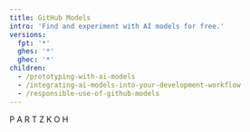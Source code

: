 ```yaml
---
title: GitHub Models
intro: 'Find and experiment with AI models for free.'
versions:
  fpt: '*'
  ghes: '*'
  ghec: '*'
children:
  - /prototyping-with-ai-models
  - /integrating-ai-models-into-your-development-workflow
  - /responsible-use-of-github-models
---
```

  P A R T Z K O H 
  

